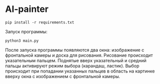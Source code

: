 # AI-painter

```
pip install -r requirements.txt
```

Запуск программы:

```
python3 main.py
```

После запуска программы появляются два окна: изображение с фронтальной камеры и доска для рисования. Рисование происходит указательным пальцем. Поднятые вверх указательный и средний пальцы активируют режим выбора (карандаш, ластик). Выбор происходит при попадании указанных пальцев в область на картинке вверху окна с изображением с фронтальной камеры.
